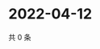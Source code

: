 # 2022-04-12

共 0 条

<!-- BEGIN WEIBO -->
<!-- 最后更新时间 Tue Apr 12 2022 07:01:23 GMT+0800 (China Standard Time) -->

<!-- END WEIBO -->
